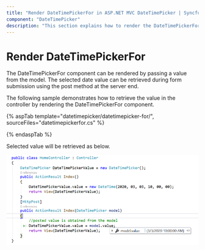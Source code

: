 ```yaml
---
title: "Render DateTimePickerFor in ASP.NET MVC DateTimePicker | Syncfusion"
component: "DateTimePicker"
description: "This section explains how to render the DateTimePickerFor component in ASP.NET MVC and retrieve the value in the controller."
---
```


# Render DateTimePickerFor

The DateTimePickerFor component can be rendered by passing a value from the model. The selected date value can be retrieved during form submission using the post method at the server end.

The following sample demonstrates how to retrieve the value in the controller by rendering the DateTimePickerFor component.

{% aspTab template="datetimepicker/datetimepicker-for/", sourceFiles="datetimepickerfor.cs" %}

{% endaspTab %}

Selected value will be retrieved as below.

![DateTimePickerFor Component in ASP.NET MVC](../images/asp-net-mvc-datetimepickerfor-value-post.png)
